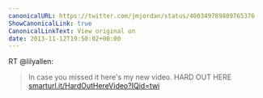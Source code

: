 ```yaml
---
canonicalURL: https://twitter.com/jmjordan/status/400349789889765376
ShowCanonicalLink: true
CanonicalLinkText: View original on
date: 2013-11-12T19:50:02+00:00
---
```

RT @lilyallen:
> In case you missed it here's my new video. HARD OUT HERE [smarturl.it/HardOutHereVideo?IQid=twi](http://smarturl.it/HardOutHereVideo?IQid=twi)